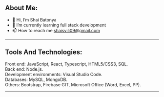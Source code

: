   <h2>About Me:</h2>
  
- 👋 Hi, I’m Shai Batonya 
- 🌱 I’m currently learning full stack development
- 📫 How to reach me shaisvili09@gmail.com

<hr/>
  <h2>Tools And Technologies:</h2>
Front end: JavaScript, React, Typescript, HTML5/CSS3, SQL.
<br>
Back end: Node.js.
<br>
Development environments: Visual Studio Code.
<br>
Databases: MySQL, MongoDB.
<br>
Others: Bootstrap, Firebase GIT, Microsoft Office (Word, Excel, PP).

<hr/>
<!---
ShaiBatonya/ShaiBatonya is a ✨ special ✨ repository because its `README.md` (this file) appears on your GitHub profile.
You can click the Preview link to take a look at your changes.
--->
